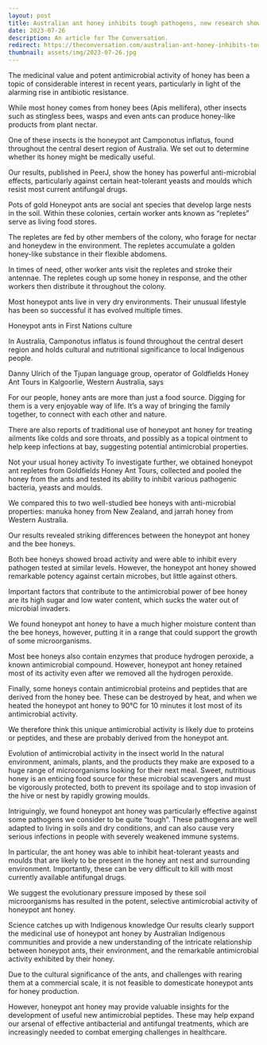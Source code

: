 ```yaml
---
layout: post
title: Australian ant honey inhibits tough pathogens, new research shows
date: 2023-07-26
description: An article for The Conversation.
redirect: https://theconversation.com/australian-ant-honey-inhibits-tough-pathogens-new-research-shows-209271
thumbnail: assets/img/2023-07-26.jpg
---
```


The medicinal value and potent antimicrobial activity of honey has been a topic of considerable interest in recent years, particularly in light of the alarming rise in antibiotic resistance.

While most honey comes from honey bees (Apis mellifera), other insects such as stingless bees, wasps and even ants can produce honey-like products from plant nectar.

One of these insects is the honeypot ant Camponotus inflatus, found throughout the central desert region of Australia. We set out to determine whether its honey might be medically useful.

Our results, published in PeerJ, show the honey has powerful anti-microbial effects, particularly against certain heat-tolerant yeasts and moulds which resist most current antifungal drugs.

Pots of gold
Honeypot ants are social ant species that develop large nests in the soil. Within these colonies, certain worker ants known as “repletes” serve as living food stores.

The repletes are fed by other members of the colony, who forage for nectar and honeydew in the environment. The repletes accumulate a golden honey-like substance in their flexible abdomens.

In times of need, other worker ants visit the repletes and stroke their antennae. The repletes cough up some honey in response, and the other workers then distribute it throughout the colony.

Most honeypot ants live in very dry environments. Their unusual lifestyle has been so successful it has evolved multiple times.

Honeypot ants in First Nations culture

In Australia, Camponotus inflatus is found throughout the central desert region and holds cultural and nutritional significance to local Indigenous people.

Danny Ulrich of the Tjupan language group, operator of Goldfields Honey Ant Tours in Kalgoorlie, Western Australia, says

For our people, honey ants are more than just a food source. Digging for them is a very enjoyable way of life. It’s a way of bringing the family together, to connect with each other and nature.

There are also reports of traditional use of honeypot ant honey for treating ailments like colds and sore throats, and possibly as a topical ointment to help keep infections at bay, suggesting potential antimicrobial properties.

Not your usual honey activity
To investigate further, we obtained honeypot ant repletes from Goldfields Honey Ant Tours, collected and pooled the honey from the ants and tested its ability to inhibit various pathogenic bacteria, yeasts and moulds.

We compared this to two well-studied bee honeys with anti-microbial properties: manuka honey from New Zealand, and jarrah honey from Western Australia.

Our results revealed striking differences between the honeypot ant honey and the bee honeys.

Both bee honeys showed broad activity and were able to inhibit every pathogen tested at similar levels. However, the honeypot ant honey showed remarkable potency against certain microbes, but little against others.

Important factors that contribute to the antimicrobial power of bee honey are its high sugar and low water content, which sucks the water out of microbial invaders.

We found honeypot ant honey to have a much higher moisture content than the bee honeys, however, putting it in a range that could support the growth of some microorganisms.

Most bee honeys also contain enzymes that produce hydrogen peroxide, a known antimicrobial compound. However, honeypot ant honey retained most of its activity even after we removed all the hydrogen peroxide.

Finally, some honeys contain antimicrobial proteins and peptides that are derived from the honey bee. These can be destroyed by heat, and when we heated the honeypot ant honey to 90°C for 10 minutes it lost most of its antimicrobial activity.

We therefore think this unique antimicrobial activity is likely due to proteins or peptides, and these are probably derived from the honeypot ant.

Evolution of antimicrobial activity in the insect world
In the natural environment, animals, plants, and the products they make are exposed to a huge range of microorganisms looking for their next meal. Sweet, nutritious honey is an enticing food source for these microbial scavengers and must be vigorously protected, both to prevent its spoilage and to stop invasion of the hive or nest by rapidly growing moulds.

Intriguingly, we found honeypot ant honey was particularly effective against some pathogens we consider to be quite “tough”. These pathogens are well adapted to living in soils and dry conditions, and can also cause very serious infections in people with severely weakened immune systems.

In particular, the ant honey was able to inhibit heat-tolerant yeasts and moulds that are likely to be present in the honey ant nest and surrounding environment. Importantly, these can be very difficult to kill with most currently available antifungal drugs.

We suggest the evolutionary pressure imposed by these soil microorganisms has resulted in the potent, selective antimicrobial activity of honeypot ant honey.

Science catches up with Indigenous knowledge
Our results clearly support the medicinal use of honeypot ant honey by Australian Indigenous communities and provide a new understanding of the intricate relationship between honeypot ants, their environment, and the remarkable antimicrobial activity exhibited by their honey.

Due to the cultural significance of the ants, and challenges with rearing them at a commercial scale, it is not feasible to domesticate honeypot ants for honey production.

However, honeypot ant honey may provide valuable insights for the development of useful new antimicrobial peptides. These may help expand our arsenal of effective antibacterial and antifungal treatments, which are increasingly needed to combat emerging challenges in healthcare.
